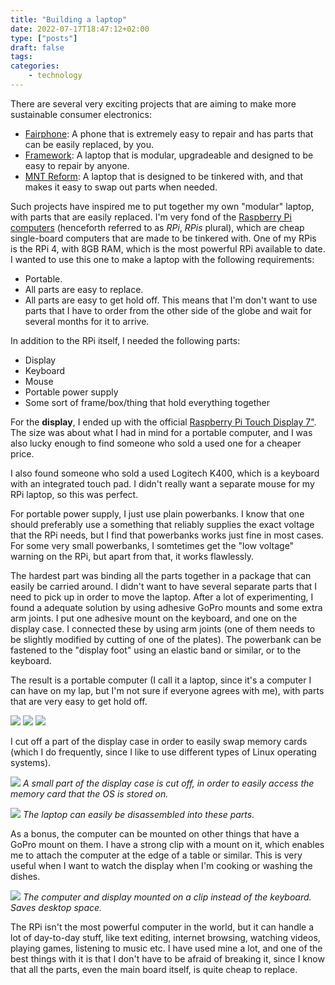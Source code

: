 ```yaml
---
title: "Building a laptop"
date: 2022-07-17T18:47:12+02:00
type: ["posts"]
draft: false
tags:
categories:
    - technology
---
```


There are several very exciting projects that are aiming to make more
sustainable consumer electronics:

- [Fairphone](https://www.fairphone.com/en/): A phone that is extremely easy to
  repair and has parts that can be easily replaced, by you.
- [Framework](https://frame.work/): A laptop that is modular, upgradeable and
  designed to be easy to repair by anyone.
- [MNT Reform](https://www.crowdsupply.com/mnt/reform): A laptop that is
  designed to be tinkered with, and that makes it easy to swap out parts when
  needed.

Such projects have inspired me to put together my own "modular" laptop, with
parts that are easily replaced. I'm very fond of the [Raspberry Pi
computers](https://www.raspberrypi.org/) (henceforth referred to as *RPi*,
*RPis* plural), which are cheap single-board computers that are made to be
tinkered with. One of my RPis is the RPi 4, with 8GB RAM, which is the most
powerful RPi available to date. I wanted to use this one to make a laptop with
the following requirements:

- Portable.
- All parts are easy to replace.
- All parts are easy to get hold off. This means that I'm don't want to use
  parts that I have to order from the other side of the globe and wait for
  several months for it to arrive.

In addition to the RPi itself, I needed the following parts:

- Display
- Keyboard
- Mouse
- Portable power supply
- Some sort of frame/box/thing that hold everything together

For the **display**, I ended up with the official [Raspberry Pi Touch Display
7"](https://www.raspberrypi.org/products/raspberry-pi-touch-display/). The size
was about what I had in mind for a portable computer, and I was also lucky
enough to find someone who sold a used one for a cheaper price.

I also found someone who sold a used Logitech K400, which is a keyboard with an
integrated touch pad. I didn't really want a separate mouse for my RPi laptop,
so this was perfect.

For portable power supply, I just use plain powerbanks. I know that one should
preferably use a something that reliably supplies the exact voltage that the
RPi needs, but I find that powerbanks works just fine in most cases. For some
very small powerbanks, I somtetimes get the "low voltage" warning on the RPi,
but apart from that, it works flawlessly.

The hardest part was binding all the parts together in a package that can
easily be carried around. I didn't want to have several separate parts that I
need to pick up in order to move the laptop. After a lot of experimenting, I
found a adequate solution by using adhesive GoPro mounts and some extra arm
joints. I put one adhesive mount on the keyboard, and one on the display case.
I connected these by using arm joints (one of them needs to be slightly
modified by cutting of one of the plates). The powerbank can be fastened to
the "display foot" using an elastic band or similar, or to the keyboard.

The result is a portable computer (I call it a laptop, since it's a computer I
can have on my lap, but I'm not sure if everyone agrees with me), with parts
that are very easy to get hold off.

![](posts/20210524-building-a-laptop/1.jpeg)
![](posts/20210524-building-a-laptop/2.jpeg)
![](posts/20210524-building-a-laptop/3.jpeg)

I cut off a part of the display case in order to easily swap memory cards
(which I do frequently, since I like to use different types of Linux operating
systems).

![](posts/20210524-building-a-laptop/4.jpeg)
*A small part of the display case is cut off, in order to easily access the
memory card that the OS is stored on.*

![](posts/20210524-building-a-laptop/5.jpeg)
*The laptop can easily be disassembled into these parts.*

As a bonus, the computer can be mounted on other things that have a GoPro mount
on them. I have a strong clip with a mount on it, which enables me to attach
the computer at the edge of a table or similar. This is very useful when I want
to watch the display when I'm cooking or washing the dishes.

![](posts/20210524-building-a-laptop/6.jpeg)
*The computer and display mounted on a clip instead of the keyboard. Saves
desktop space.*

The RPi isn't the most powerful computer in the world, but it can handle a lot
of day-to-day stuff, like text editing, internet browsing, watching videos,
playing games, listening to music etc. I have used mine a lot, and one of the
best things with it is that I don't have to be afraid of breaking it, since I
know that all the parts, even the main board itself, is quite cheap to replace.
